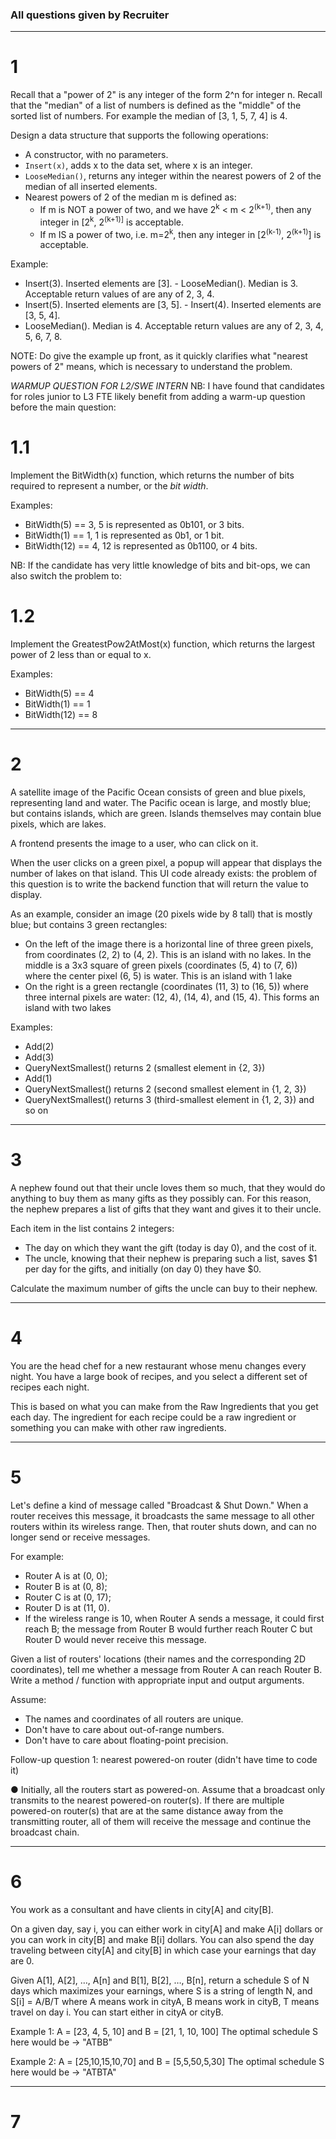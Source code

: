 ### All questions given by Recruiter

---

# 1 
Recall that a "power of 2" is any integer of the form 2^n for integer n. 
Recall that the "median" of a list of numbers is defined as the "middle" of the sorted list of numbers. 
For example the median of [3, 1, 5, 7, 4] is 4. 

Design a data structure that supports the following operations: 
- A constructor, with no parameters. 
- `Insert(x)`, adds x to the data set, where x is an integer. 
- `LooseMedian()`, returns any integer within the nearest powers of 2 of the median of all inserted elements. 
- Nearest powers of 2 of the median m is defined as: 
  - If m is NOT a power of two, and we have 2<sup>k</sup> < m < 2<sup>(k+1)</sup>, then any integer in [2<sup>k</sup>, 2<sup>(k+1)]</sup> is acceptable. 
  - If m IS a power of two, i.e. m=2<sup>k</sup>, then any integer in [2<sup>(k-1)</sup>, 2<sup>(k+1)</sup>] is acceptable. 

Example: 
- Insert(3). Inserted elements are [3]. - LooseMedian(). Median is 3. Acceptable return values of are any of 2, 3, 4. 
- Insert(5). Inserted elements are [3, 5]. - Insert(4). Inserted elements are [3, 5, 4]. 
- LooseMedian(). Median is 4. Acceptable return values are any of 2, 3, 4, 5, 6, 7, 8. 

NOTE: Do give the example up front, as it quickly clarifies what "nearest powers of 2" means, which is necessary to understand the problem. 

*WARMUP QUESTION FOR L2/SWE INTERN* 
NB: I have found that candidates for roles junior to L3 FTE likely benefit from adding a warm-up question before the main question: 
# 1.1
Implement the BitWidth(x) function, which returns the number of bits required to represent a number, or the *bit width*. 

Examples: 
- BitWidth(5) == 3, 5 is represented as 0b101, or 3 bits. 
- BitWidth(1) == 1, 1 is represented as 0b1, or 1 bit.
- BitWidth(12) == 4, 12 is represented as 0b1100, or 4 bits. 

NB: If the candidate has very little knowledge of bits and bit-ops, 
we can also switch the problem to: 

# 1.2
Implement the GreatestPow2AtMost(x) function, which returns the largest power of 2 less than or equal to x. 

Examples: 
- BitWidth(5) == 4 
- BitWidth(1) == 1 
- BitWidth(12) == 8

---

# 2

A satellite image of the Pacific Ocean consists of green and blue pixels, representing land and water. The Pacific ocean is large, and mostly blue; but contains islands, which are green. Islands themselves may contain blue pixels, which are lakes.

A frontend presents the image to a user, who can click on it. 

When the user clicks on a green pixel, a popup will appear that displays the number of lakes on that island. This UI code already exists: the problem of this question is to write the backend function that will return the value to display.

As an example, consider an image (20 pixels wide by 8 tall) that is mostly blue; but contains 3 green rectangles:

- On the left of the image there is a horizontal line of three green pixels, from coordinates (2, 2) to (4, 2). This is an island with no lakes. In the middle is a 3x3 square of green pixels (coordinates (5, 4) to (7, 6)) where the center pixel (6, 5) is water. This is an island with 1 lake
- On the right is a green rectangle (coordinates (11, 3) to (16, 5)) where three internal pixels are water: (12, 4), (14, 4), and (15, 4). This forms an island with two lakes

Examples:

  - Add(2)
  - Add(3)
  - QueryNextSmallest() returns 2 (smallest element in {2, 3}) 
  - Add(1)
  - QueryNextSmallest() returns 2 (second smallest element in {1, 2, 3})
  - QueryNextSmallest() returns 3 (third-smallest element in {1, 2, 3}) and so on

---

# 3

A nephew found out that their uncle loves them so much, that they would do anything to buy them as many gifts as they possibly can. For this reason, the nephew prepares a list of gifts that they want and gives it to their uncle. 

Each item in the list contains 2 integers: 
- The day on which they want the gift (today is day 0), and the cost of it. 
- The uncle, knowing that their nephew is preparing such a list, saves $1 per day for the gifts, and initially (on day 0) they have $0. 

Calculate the maximum number of gifts the uncle can buy to their nephew.

---
# 4

You are the head chef for a new restaurant whose menu changes every night. You have a large book of recipes, and you select a different set of recipes each night. 

This is based on what you can make from the Raw Ingredients that you get each day. The ingredient for each recipe could be a raw ingredient or something you can make with other raw ingredients.

---
# 5

Let's define a kind of message called "Broadcast & Shut Down." When a router receives this message, it broadcasts the same message to all other routers within its wireless range. Then, that router shuts down, and can no longer send or receive messages.

For example: 
- Router A is at (0, 0); 
- Router B is at (0, 8); 
- Router C is at (0, 17); 
- Router D is at (11, 0). 
- If the wireless range is 10, when Router A sends a message, it could first reach B; the message from Router B would further reach Router C but Router D would never receive this message.

Given a list of routers' locations (their names and the corresponding 2D coordinates), tell me whether a message from Router A can reach Router B. Write a method / function with appropriate input and output arguments.

Assume:

- The names and coordinates of all routers are unique.
- Don't have to care about out-of-range numbers.
- Don't have to care about floating-point precision.

Follow-up question 1: nearest powered-on router (didn't have time to code it)

●	Initially, all the routers start as powered-on. Assume that a broadcast only transmits to the nearest powered-on router(s). If there are multiple powered-on router(s) that are at the same distance away from the transmitting router, all of them will receive the message and continue the broadcast chain.

---
# 6

You work as a consultant and have clients in city[A] and city[B]. 

On a given day, say i, you can either work in city[A] and make A[i] dollars or you can work in city[B] and make B[i] dollars. You can also spend the day traveling between city[A] and city[B] in which case your earnings that day are 0. 

Given A[1], A[2], …, A[n] and B[1], B[2], …, B[n], return a schedule S of N days which maximizes your earnings, where S is a string of length N, and S[i] = A/B/T where A means work in cityA, B means work in cityB, T means travel on day i. You can start either in cityA or cityB.

Example 1: A = [23, 4, 5, 10] and B = [21, 1, 10, 100] The optimal schedule S here would be -> "ATBB"

Example 2: A = [25,10,15,10,70] and B = [5,5,50,5,30] The optimal schedule S here would be -> "ATBTA"

---
# 7
